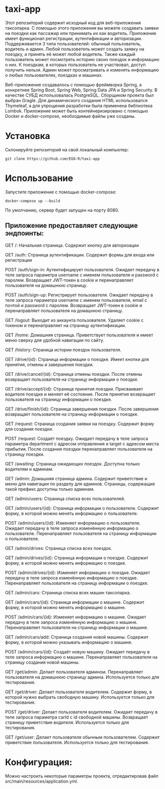 taxi-app
============
Этот репозиторий содержит исходный код для веб-приложения таксопарка. С помощью этого приложения вы можете создавать заявки на поездки как пассажир или принимать их как водитель.
Приложение имеет функционал регистрации, аутентификации и авторизации. Поддерживается 3 типа пользователей: обычный пользователь, водитель и админ. Любой пользователь может создать заявку на поездку, 
а принять её может любой водитель. Также каждый пользователь может посмотреть историю своих поездок и информацию о них. К поездкам, в которых пользователь не участвовал, доступ получить нельзя. 
Админ может просматривать и изменять информацию о любых пользователях, поездках и машинах.

Веб-приложение создавалось с помощью фреймворка Spring, а конкретнее Spring Boot, Spring Web, Spring Data JPA и Spring Security. В качестве СУБД использовалась PostgreSQL. Сборщиком проекта был выбран Gragle.
Для динамического создания HTML использовался Thymeleaf, а для упрощения разработки была применена библиотека Lombok. Приложение может быть контейнеризировано с помощью Docker и docker-compose, необходимые файлы уже созданы.

Установка
============
Склонируйте репозиторий на свой локальный компьютер:
```
git clone https://github.com/EGO-R/taxi-app
```

Использование
============
Запустите приложение с помощью docker-compose:
```
docker-compose up --build
```
По умолчанию, сервер будет запущен на порту 8080.

Приложение предоставляет следующие эндпоинты:
--------------
GET /: Начальная страница. Содержит кнопку для авторизации

GET /auth: Страница аутентификации. Содержит формы для входа или регистрации

POST /auth/sign-in: Аутентифицирует пользователя. Ожидает передачу в теле запроса параметра username с именем пользователя и password с паролем. Возвращает JWT-токен в cookie и перенаправляет пользователя на домашнюю страницу.

POST /auth/sign-up: Регистрирует пользователя. Ожидает передачу в теле запроса параметра username с именем пользователя, email с почтой и password с паролем. Возвращает JWT-токен в cookie и перенаправляет пользователя на домашнюю страницу.

GET /logout: Выходит из аккаунта пользователя. Удаляет cookie с токеном и перенаправляет на страницу аутентификации.

GET /home: Домашняя страница. Приветствует пользователя и имеет меню сверху для удобной навигации по сайту.

GET /history: Страница истории поездок пользователя.

GET /drive/{id}: Страница информации о поездке. Имеет кнопки для принятия, отмены и завершения поездки.

GET /drive/cancel/{id}: Страница отмены поездки. После отмены возвращает пользователя на страницу информации о поездке.

GET /drive/accept/{id}: Страница принятия поездки. Присваивает водителя поездке и меняет её состояние. После принятия возвращает пользователя на страницу информации о поездке.

GET /drive/finish/{id}: Страница завершения поездки. После завершения возвращает пользователя на страницу информации о поездке.

GET /request: Страница создания заявки на поездку. Содержит форму для создания поездки.

POST /request: Создаёт поездку. Ожидает передачу в теле запроса параметра department с адресом отправления и target с адресом места прибытия. После создания поездки перенаправляет пользователя на страницу поездки.

GET /awaiting: Страница ожидающих поездок. Доступна только водителям и админам.

GET /admin: Домашняя страница админа. Содержит приветствие и меню для навигации по разделу для админов. Страницы, содержащие такой префикс доступны только админам.

GET /admin/users: Страница списка всех пользователей.

GET /admin/users/{id}: Страница информации о пользователе. Содержит форму, в которой можно менять информацию о пользователе.

POST /admin/users/{id}: Изменяет информацию о пользователе. Ожидает передачу в теле запроса изменённую информацию о пользователе. Перенаправляет пользователя на страницу информации о пользователе.

GET /admin/drives: Страница списка всех поездок.

GET /admin/drives/{id}: Страница информации о поездке. Содержит форму, в которой можно менять информацию о поездке.

POST /admin/drives/{id}: Изменяет информацию о поездке. Ожидает передачу в теле запроса изменённую информацию о поездке. Перенаправляет пользователя на страницу информации о поездке.

GET /admin/cars: Страница списка всех машин таксопарка.

GET /admin/cars/{id}: Страница информации о машине. Содержит форму, в которой можно менять информацию о машине.

POST /admin/cars/{id}: Изменяет информацию о машине. Ожидает передачу в теле запроса изменённую информацию о машине. Перенаправляет пользователя на страницу информации о машине.

GET /admin/cars/add: Страница создания новой машины. Содержит форму, в которой можно указывать информацию о машине.

POST /admin/cars/{id}: Создаёт новую машину. Ожидает передачу в теле запроса информацию о машине. Перенаправляет пользователя на страницу создания новой машины.

GET /get/admin: Делает пользователя админом. Перенаправляет пользователя на домашнюю страницу админа. Используется только для тестирования.

GET /get/driver: Делает пользователя водителем. Содержит форму, в которой нужно выбрать свободную машину. Используется только для тестирования.

POST /get/driver: Делает пользователя водителем. Ожидает передачу в теле запроса параметра carId с id свободной машины. Возвращает страницу приветствия водителя. Используется только для тестирования.

GET /get/user: Делает пользователя обычным пользователем. Содержит приветствие пользователя. Используется только для тестирования.

Конфигурация:
============
Можно настроить некоторые параметры проекта, отредактировав файл src/main/resources/application.yml.
